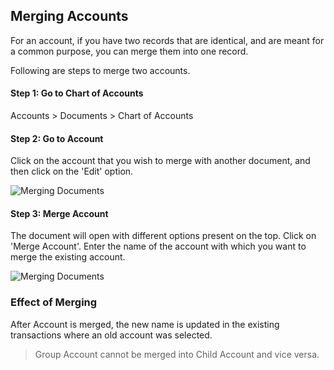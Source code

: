 ## Merging Accounts

For an account, if you have two records that are identical, and are meant for a common purpose, you can merge them into one record.

Following are steps to merge two accounts.

#### Step 1: Go to Chart of Accounts

Accounts > Documents > Chart of Accounts

#### Step 2: Go to Account

Click on the account that you wish to merge with another document, and then click on the 'Edit' option.

![Merging Documents](https://docs.erpnext.com/files/using-merge-documents-1.png)

#### Step 3: Merge Account

The document will open with different options present on the top. Click on 'Merge Account'. Enter the name of the account with which you want to merge the existing account.

![Merging Documents](https://docs.erpnext.com/files/using-merge-documents-2.gif)

### Effect of Merging

After Account is merged, the new name is updated in the existing transactions where an old account was selected.

> Group Account cannot be merged into Child Account and vice versa.